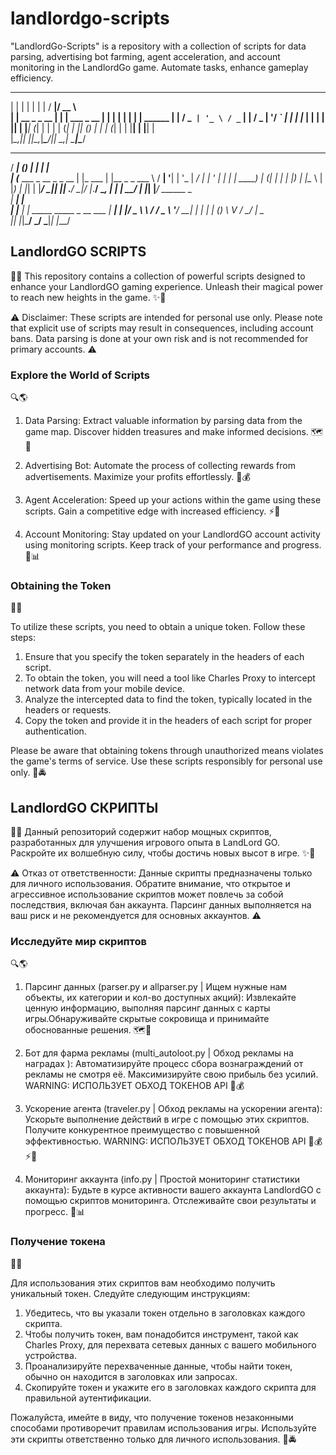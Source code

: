 # landlordgo-scripts
"LandlordGo-Scripts" is a repository with a collection of scripts for data parsing, advertising bot farming, agent acceleration, and account monitoring in the LandlordGo game. Automate tasks, enhance gameplay efficiency.

 _                     _ _                   _    _____  ____           
| |                   | | |                 | |  / ____|/ __ \          
| |     __ _ _ __   __| | |     ___  _ __ __| | | |  __| |  | |  ______ 
| |    / _` | '_ \ / _` | |    / _ \| '__/ _` | | | |_ | |  | | |______|
| |___| (_| | | | | (_| | |___| (_) | | | (_| | | |__| | |__| |         
|______\__,_|_| |_|\__,_|______\___/|_|  \__,_|  \_____|\____/          
                                                                                                                                               
  _____           _       _         _           
 / ____|         (_)     | |       | |          
| (___   ___ _ __ _ _ __ | |_ ___  | |__  _   _ 
 \___ \ / __| '__| | '_ \| __/ __| | '_ \| | | |
 ____) | (__| |  | | |_) | |_\__ \ | |_) | |_| |
|_____/ \___|_|  |_| .__/ \__|___/ |_.__/ \__, |
                   | |                     __/ |
                   |_|                    |___/ ______ _                         
|  ____| |                        
| |__  | | _____   _____ _ __ ___ 
|  __| | |/ _ \ \ / / _ \ '__/ __|
| |    | | (_) \ V /  __/ |  \__ \
|_|    |_|\___/ \_/ \___|_|  |___/
                                  

## LandlordGO SCRIPTS

🔮✨ This repository contains a collection of powerful scripts designed to enhance your LandlordGO gaming experience. Unleash their magical power to reach new heights in the game. ✨🔮

⚠️ Disclaimer: These scripts are intended for personal use only. Please note that explicit use of scripts may result in consequences, including account bans. Data parsing is done at your own risk and is not recommended for primary accounts. ⚠️

### Explore the World of Scripts

🔍🌎

1. Data Parsing: Extract valuable information by parsing data from the game map. Discover hidden treasures and make informed decisions. 🗺️💎

2. Advertising Bot: Automate the process of collecting rewards from advertisements. Maximize your profits effortlessly. 🤖💰

3. Agent Acceleration: Speed up your actions within the game using these scripts. Gain a competitive edge with increased efficiency. ⚡💨

4. Account Monitoring: Stay updated on your LandlordGO account activity using monitoring scripts. Keep track of your performance and progress. 👀📊

### Obtaining the Token

🔑📲

To utilize these scripts, you need to obtain a unique token. Follow these steps:

1. Ensure that you specify the token separately in the headers of each script.
2. To obtain the token, you will need a tool like Charles Proxy to intercept network data from your mobile device.
3. Analyze the intercepted data to find the token, typically located in the headers or requests.
4. Copy the token and provide it in the headers of each script for proper authentication.

Please be aware that obtaining tokens through unauthorized means violates the game's terms of service. Use these scripts responsibly for personal use only. 🚫🚔

## LandlordGO СКРИПТЫ

🔮✨ Данный репозиторий содержит набор мощных скриптов, разработанных для улучшения игрового опыта в LandLord GO. Раскройте их волшебную силу, чтобы достичь новых высот в игре. ✨🔮

⚠️ Отказ от ответственности: Данные скрипты предназначены только для личного использования. Обратите внимание, что открытое и агрессивное использование скриптов может повлечь за собой последствия, включая бан аккаунта. Парсинг данных выполняется на ваш риск и не рекомендуется для основных аккаунтов. ⚠️

### Исследуйте мир скриптов

🔍🌎

1. Парсинг данных (parser.py и allparser.py | Ищем нужные нам объекты, их категории и кол-во доступных акций): Извлекайте ценную информацию, выполняя парсинг данных с карты игры.Обнаруживайте скрытые сокровища и принимайте обоснованные решения. 🗺️💎

2. Бот для фарма рекламы (multi_autoloot.py | Обход рекламы на наградах ): Автоматизируйте процесс сбора вознаграждений от рекламы не смотря её. Максимизируйте свою прибыль без усилий. WARNING: ИСПОЛЬЗУЕТ ОБХОД ТОКЕНОВ API 🤖💰

3. Ускорение агента (traveler.py | Обход рекламы на ускорении агента): Ускорьте выполнение действий в игре с помощью этих скриптов. Получите конкурентное преимущество с повышенной эффективностью. WARNING: ИСПОЛЬЗУЕТ ОБХОД ТОКЕНОВ API 🤖💰 ⚡💨

4. Мониторинг аккаунта (info.py | Простой мониторинг статистики аккаунта): Будьте в курсе активности вашего аккаунта LandlordGO с помощью скриптов мониторинга. Отслеживайте свои результаты и прогресс. 👀📊

### Получение токена

🔑📲

Для использования этих скриптов вам необходимо получить уникальный токен. Следуйте следующим инструкциям:

1. Убедитесь, что вы указали токен отдельно в заголовках каждого скрипта.
2. Чтобы получить токен, вам понадобится инструмент, такой как Charles Proxy, для перехвата сетевых данных с вашего мобильного устройства.
3. Проанализируйте перехваченные данные, чтобы найти токен, обычно он находится в заголовках или запросах.
4. Скопируйте токен и укажите его в заголовках каждого скрипта для правильной аутентификации.

Пожалуйста, имейте в виду, что получение токенов незаконными способами противоречит правилам использования игры. Используйте эти скрипты ответственно только для личного использования. 🚫🚔